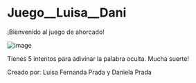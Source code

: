 # Juego__Luisa__Dani
¡Bienvenido al juego de ahorcado!


![image](https://github.com/daniprada06/Juego__Luisa__Dani/assets/155451066/bd0f2d43-ee7f-4af1-82c1-6271d8556b99)


Tienes 5 intentos para adivinar la palabra oculta. Mucha suerte!


Creado por: Luisa Fernanda Prada y Daniela Prada
